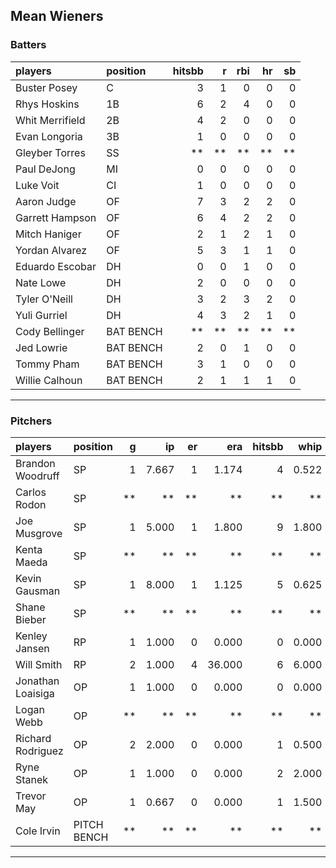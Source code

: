 ## Mean Wieners

### Batters

 
|players         |position  | hitsbb|  r| rbi| hr| sb| 
|:---------------|:---------|------:|--:|---:|--:|--:| 
|Buster Posey    |C         |      3|  1|   0|  0|  0| 
|Rhys Hoskins    |1B        |      6|  2|   4|  0|  0| 
|Whit Merrifield |2B        |      4|  2|   0|  0|  0| 
|Evan Longoria   |3B        |      1|  0|   0|  0|  0| 
|Gleyber Torres  |SS        |     **| **|  **| **| **| 
|Paul DeJong     |MI        |      0|  0|   0|  0|  0| 
|Luke Voit       |CI        |      1|  0|   0|  0|  0| 
|Aaron Judge     |OF        |      7|  3|   2|  2|  0| 
|Garrett Hampson |OF        |      6|  4|   2|  2|  0| 
|Mitch Haniger   |OF        |      2|  1|   2|  1|  0| 
|Yordan Alvarez  |OF        |      5|  3|   1|  1|  0| 
|Eduardo Escobar |DH        |      0|  0|   1|  0|  0| 
|Nate Lowe       |DH        |      2|  0|   0|  0|  0| 
|Tyler O'Neill   |DH        |      3|  2|   3|  2|  0| 
|Yuli Gurriel    |DH        |      4|  3|   2|  1|  0| 
|Cody Bellinger  |BAT BENCH |     **| **|  **| **| **| 
|Jed Lowrie      |BAT BENCH |      2|  0|   1|  0|  0| 
|Tommy Pham      |BAT BENCH |      3|  1|   0|  0|  0| 
|Willie Calhoun  |BAT BENCH |      2|  1|   1|  1|  0| 

* * *

### Pitchers

 
|players           |position    |  g|    ip| er|    era| hitsbb|  whip| so|  w| sv| 
|:-----------------|:-----------|--:|-----:|--:|------:|------:|-----:|--:|--:|--:| 
|Brandon Woodruff  |SP          |  1| 7.667|  1|  1.174|      4| 0.522| 10|  0|  0| 
|Carlos Rodon      |SP          | **|    **| **|     **|     **|    **| **| **| **| 
|Joe Musgrove      |SP          |  1| 5.000|  1|  1.800|      9| 1.800|  5|  1|  0| 
|Kenta Maeda       |SP          | **|    **| **|     **|     **|    **| **| **| **| 
|Kevin Gausman     |SP          |  1| 8.000|  1|  1.125|      5| 0.625| 12|  0|  0| 
|Shane Bieber      |SP          | **|    **| **|     **|     **|    **| **| **| **| 
|Kenley Jansen     |RP          |  1| 1.000|  0|  0.000|      0| 0.000|  2|  0|  1| 
|Will Smith        |RP          |  2| 1.000|  4| 36.000|      6| 6.000|  1|  0|  0| 
|Jonathan Loaisiga |OP          |  1| 1.000|  0|  0.000|      0| 0.000|  0|  0|  1| 
|Logan Webb        |OP          | **|    **| **|     **|     **|    **| **| **| **| 
|Richard Rodriguez |OP          |  2| 2.000|  0|  0.000|      1| 0.500|  1|  0|  0| 
|Ryne Stanek       |OP          |  1| 1.000|  0|  0.000|      2| 2.000|  2|  0|  0| 
|Trevor May        |OP          |  1| 0.667|  0|  0.000|      1| 1.500|  1|  0|  0| 
|Cole Irvin        |PITCH BENCH | **|    **| **|     **|     **|    **| **| **| **| 


* * *


